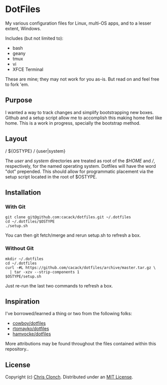 # DotFiles

My various configuration files for Linux, multi-OS apps, and to a lesser extent,
Windows.

Includes (but not limited to):

* bash
* geany
* tmux
* vi
* XFCE Terminal

These are mine; they may not work for you as-is.  But read on and feel free to
fork 'em.

## Purpose

I wanted a way to track changes and simplify bootstrapping new boxes.  Github
and a setup script allow me to accomplish this making home feel like home.  This
is a work in progress, specially the bootstrap method.

## Layout

/ ${OSTYPE} / {user|system}

The _user_ and _system_ directories are treated as root of the _$HOME_ and _/_,
respectively, for the named operating system.  Dotfiles will have the word "dot"
prepended.  This should allow for programmatic placement via the setup script
located in the root of $OSTYPE.

## Installation

### With Git

```
git clone git@github.com:cacack/dotfiles.git ~/.dotfiles
cd ~/.dotfiles/$OSTYPE
./setup.sh
```

You can then git fetch/merge and rerun setup.sh to refresh a box.

### Without Git

```
mkdir ~/.dotfiles
cd ~/.dotfiles
curl -#L https://github.com/cacack/dotfiles/archive/master.tar.gz \
  | tar -xzv --strip-components 1
$OSTYPE/setup.sh
```

Just re-run the last two commands to refresh a box.

## Inspiration

I've borrowed/learned a thing or two from the following folks:

* [cowboy/dotfiles](https://github.com/cowboy/dotfiles)
* [rtomayko/dotfiles](https://github.com/rtomayko/dotfiles)
* [hamvocke/dotfiles](https://github.com/hamvocke/dotfiles)

More attributions may be found throughout the files contained within this
repository..

## License

Copyright (c) [Chris Clonch][1]. Distributed under an [MIT License][2].

[1]: http://www.theclonchs.com/chris/
[2]: http://www.opensource.org/licenses/MIT
